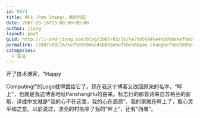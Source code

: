 ```yaml
---
id: 9571
title: 畔上（Pan Shang），我的村庄
date: 2007-03-16T13:00:00+00:00
author: jiang
layout: post
guid: http://li-and-jiang.com/blog/2007/03/16/%e7%95%94%e4%b8%8a%ef%bc%88pan-shang%ef%bc%89%ef%bc%8c%e6%88%91%e7%9a%84%e6%9d%91%e5%ba%84/
permalink: /2007/03/16/%e7%95%94%e4%b8%8a%ef%bc%88pan-shang%ef%bc%89%ef%bc%8c%e6%88%91%e7%9a%84%e6%9d%91%e5%ba%84/
categories:
  - 生活
---
```

开了技术博客，"Happy
  
Computing!"的Logo就得盘给它了。现在我这个博客又改回原来的名字，“畔上”，也就是我这博客地址PanshangHu的由来。标志行的那首诗来自苏格兰的彭斯，译成中文就是“我的心不在这里，我的心在高原”。我的家就在畔上了，取心灵平和之意。以前说过，漂亮的村名除了我的“畔上”，还有“西塘”。